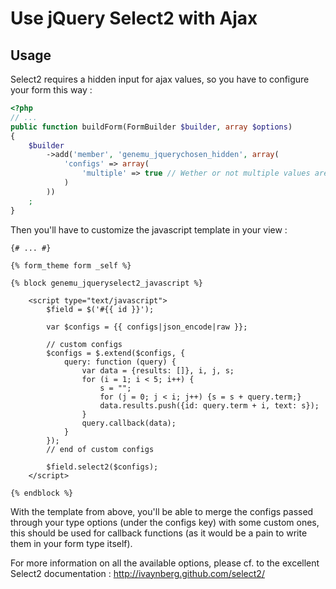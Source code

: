 # Use jQuery Select2 with Ajax

## Usage

Select2 requires a hidden input for ajax values, so you have to configure your form
this way :

``` php
<?php
// ...
public function buildForm(FormBuilder $builder, array $options)
{
    $builder
        ->add('member', 'genemu_jquerychosen_hidden', array(
            'configs' => array(
                'multiple' => true // Wether or not multiple values are allowed (default to false)
            )
        ))
    ;
}
```

Then you'll have to customize the javascript template in your view :
```
{# ... #}

{% form_theme form _self %}

{% block genemu_jqueryselect2_javascript %}

    <script type="text/javascript">
        $field = $('#{{ id }}');

        var $configs = {{ configs|json_encode|raw }};

        // custom configs
        $configs = $.extend($configs, {
            query: function (query) {
                var data = {results: []}, i, j, s;
                for (i = 1; i < 5; i++) {
                    s = "";
                    for (j = 0; j < i; j++) {s = s + query.term;}
                    data.results.push({id: query.term + i, text: s});
                }
                query.callback(data);
            }
        });
        // end of custom configs

        $field.select2($configs);
    </script>

{% endblock %}
```

With the template from above, you'll be able to merge the configs passed through
your type options (under the configs key) with some custom ones, this should be used
for callback functions (as it would be a pain to write them in your form type itself).

For more information on all the available options, please cf. to the excellent
Select2 documentation : http://ivaynberg.github.com/select2/